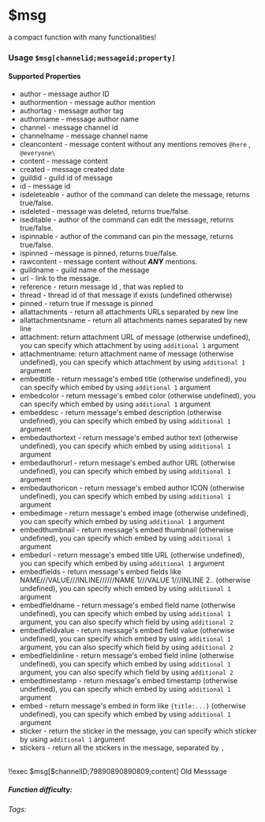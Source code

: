 # $msg
a compact function with many functionalities!

### Usage `$msg[channelid;messageid;property]`

#### Supported Properties

* author - message author ID
* authormention - message author mention
* authortag - message author tag
* authorname - message author name
* channel - message channel id 
* channelname - message channel name 
* cleancontent - message content without any mentions removes `@here` , `@everyone\`
* content - message content
* created - message created date
* guildid - guild id of message
* id - message id
* isdeleteable - author of the command can delete the message, returns true/false.
* isdeleted -  message was deleted, returns true/false.
* iseditable - author of the command can edit the message, returns true/false.
* ispinnable - author of the command can pin the message, returns true/false.
* ispinned - message is pinned, returns true/false.
* rawcontent - message content without _**ANY**_ mentions.
* guildname - guild name of the message
* url - link to the message.
* reference - return message id , that was replied to 
* thread - thread id of that message if exists (undefined otherwise)
* pinned - return true if message is pinned
* allattachments - return all attachments URLs separated by new line
* allattachmentsname - return all attachments names separated by new line
* attachment: return attachment URL of message (otherwise undefined), you can specify which attachment by using `additional 1` argument
* attachmentname: return attachment name of message (otherwise undefined), you can specify which attachment by using `additional 1` argument
* embedtitle - return message's embed title (otherwise undefined), you can specify which embed  by using `additional 1` argument
* embedcolor - return message's embed color (otherwise undefined), you can specify which embed  by using `additional 1` argument
* embeddesc - return message's embed description (otherwise undefined), you can specify which embed  by using `additional 1` argument
* embedauthortext - return message's embed author text (otherwise undefined), you can specify which embed  by using `additional 1` argument
* embedauthorurl - return message's embed author URL (otherwise undefined), you can specify which embed  by using `additional 1` argument
* embedauthoricon - return message's embed author ICON (otherwise undefined), you can specify which embed  by using `additional 1` argument
* embedimage - return message's embed image (otherwise undefined), you can specify which embed  by using `additional 1` argument
* embedthumbnail - return message's embed thumbnail (otherwise undefined), you can specify which embed  by using `additional 1` argument
* embedurl - return message's embed title URL (otherwise undefined), you can specify which embed  by using `additional 1` argument
* embedfields - return message's embed fields like NAME///VALUE///INLINE//////NAME 1///VALUE 1///INLINE 2.. (otherwise undefined), you can specify which embed  by using `additional 1` argument
* embedfieldname - return message's embed field name (otherwise undefined), you can specify which embed  by using `additional 1` argument, you can also specify which field by using `additional 2`
* embedfieldvalue - return message's embed field value (otherwise undefined), you can specify which embed  by using `additional 1` argument, you can also specify which field by using `additional 2`
* embedfieldinline - return message's embed field inline (otherwise undefined), you can specify which embed  by using `additional 1` argument, you can also specify which field by using `additional 2`
* embedtimestamp - return message's embed timestamp (otherwise undefined), you can specify which embed  by using `additional 1` argument
* embed - return message's embed in form like `{title:...}` (otherwise undefined), you can specify which embed  by using `additional 1` argument
* sticker - return the sticker in the message, you can specify which sticker  by using `additional 1` argument
* stickers - return all the stickers in the message, separated by `, `

<br/>
<discord-messages>
	<discord-message :bot="false" role-color="#ffcc9a" author="Member">
		!!exec $msg[$channelID;79890890890809;content]
	</discord-message>
	<discord-message :bot="true" role-color="#0099ff" author="Custom Command" avatar="https://media.discordapp.net/avatars/725721249652670555/781224f90c3b841ba5b40678e032f74a.webp">
		Old Messsage
	</discord-message>
</discord-messages>

##### Function difficulty: <Badge type="tip" text="Easy" vertical="middle" /> 
###### Tags: <Badge type="tip" text="compact" vertical="middle" /> <Badge type="tip" text="message" vertical="middle" />
